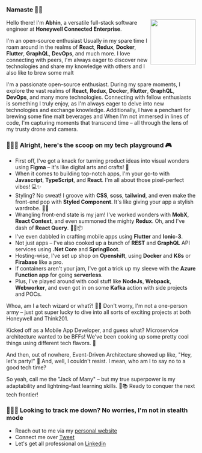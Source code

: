 ### Namaste 🙏🏼

<img align="right" src="https://firebasestorage.googleapis.com/v0/b/abhinpai-portfolio.appspot.com/o/hero-2.svg?alt=media&token=aca16edf-c991-4882-9b86-8620d4d015de" width="120">

Hello there! I'm **Abhin**, a versatile full-stack software engineer at **Honeywell Connected Enterprise**.

I'm an open-source enthusiast Usually in my spare time I roam around in the realms of **React**, **Redux**, **Docker**, **Flutter**, **GraphQL**, **DevOps**, and much more. I love connecting with peers, I'm always eager to discover new technologies and share my knowledge with others and I also like to brew some malt

I'm a passionate open-source enthusiast. During my spare moments, I explore the vast realms of **React**, **Redux**, **Docker**, **Flutter**, **GraphQL**, **DevOps**, and many more technologies. Connecting with fellow enthusiasts is something I truly enjoy, as I'm always eager to delve into new technologies and exchange knowledge. Additionally, I have a penchant for brewing some fine malt beverages and When I'm not immersed in lines of code, I'm capturing moments that transcend time – all through the lens of my trusty drone and camera.


### 🙋🏻‍♂️ Alright, here's the scoop on my tech playground 🎮
* First off, I've got a knack for turning product ideas into visual wonders using **Figma** – it's like digital arts and crafts! 🎨
* When it comes to building top-notch apps, I'm your go-to with **Javascript**, **TypeScript**, and **React**. I'm all about those pixel-perfect vibes! 💻✨
* Styling? No sweat! I groove with **CSS**, **scss**, **tailwind**, and even make the front-end pop with **Styled Component**. It's like giving your app a stylish wardrobe. 👗💃
* Wrangling front-end state is my jam! I've worked wonders with **MobX**, **React Context**, and even summoned the mighty **Redux**. Oh, and I've dash of **React Query**. 🧘‍♂️📦
* I've even dabbled in crafting mobile apps using **Flutter** and **Ionic-3**.
* Not just apps – I've also cooked up a bunch of **REST** and **GraphQL** API services using **.Net Core** and **SpringBoot**.
* Hosting-wise, I've set up shop on **Openshift**, using **Docker** and **K8s** or **Firabase** like a pro.
* If containers aren't your jam, I've got a trick up my sleeve with the **Azure Function app** for going **serverless**.
* Plus, I've played around with cool stuff like **NodeJs**, **Webpack**, **Webworker**, and even got in on some **Kafka** action with side projects and POCs.

Whoa, am I a tech wizard or what?! 🧙‍♂️ Don't worry, I'm not a one-person army – just got super lucky to dive into all sorts of exciting projects at both Honeywell and Think201.

Kicked off as a Mobile App Developer, and guess what? Microservice architecture wanted to be BFFs! We've been cooking up some pretty cool things using different tech flavors. 🍰

And then, out of nowhere, Event-Driven Architecture showed up like, "Hey, let's party!" 🎉 And, well, I couldn't resist. I mean, who am I to say no to a good tech time?

So yeah, call me the "Jack of Many" – but my true superpower is my adaptability and lightning-fast learning skills. 🚀📚 Ready to conquer the next tech frontier!

### 🤷🏼‍♂️ Looking to track me down? No worries, I'm not in stealth mode
* Reach out to me via my [personal website](https://abhinpai.in) 
* Connect me over [Tweet](https://twitter.com/paiabhin)
* Let's get all professional on [Linkedin](https://www.linkedin.com/in/abhinpai)

